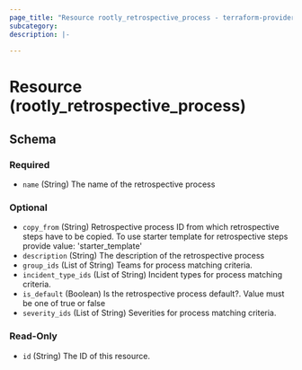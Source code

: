 ```yaml
---
page_title: "Resource rootly_retrospective_process - terraform-provider-rootly"
subcategory:
description: |-
    
---
```


# Resource (rootly_retrospective_process)





<!-- schema generated by tfplugindocs -->
## Schema

### Required

- `name` (String) The name of the retrospective process

### Optional

- `copy_from` (String) Retrospective process ID from which retrospective steps have to be copied. To use starter template for retrospective steps provide value: 'starter_template'
- `description` (String) The description of the retrospective process
- `group_ids` (List of String) Teams for process matching criteria.
- `incident_type_ids` (List of String) Incident types for process matching criteria.
- `is_default` (Boolean) Is the retrospective process default?. Value must be one of true or false
- `severity_ids` (List of String) Severities for process matching criteria.

### Read-Only

- `id` (String) The ID of this resource.
